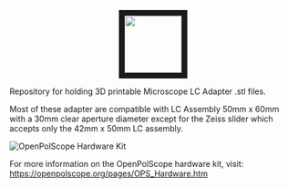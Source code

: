 <p align="center">
<img src="https://openpolscope.org/ops_logo.jpg" height="100" border="10"/>
</p>


Repository for holding 3D printable Microscope LC Adapter .stl files.

Most of these adapter are compatible with LC Assembly 50mm x 60mm with a 30mm clear aperture diameter except for the Zeiss slider which accepts only the 42mm x 50mm LC assembly.

![OpenPolScope Hardware Kit](https://openpolscope.org/images/OpenPolScope_Hardware_Kit.jpg)

For more information on the OpenPolScope hardware kit, visit: https://openpolscope.org/pages/OPS_Hardware.htm
